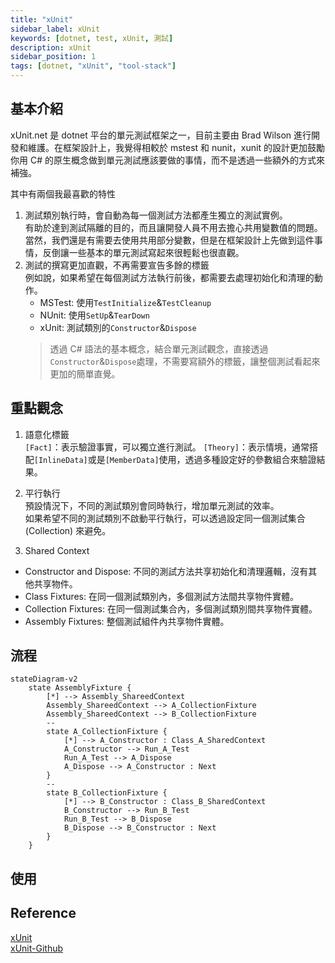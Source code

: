 ```yaml
---
title: "xUnit"
sidebar_label: xUnit
keywords: [dotnet, test, xUnit, 測試]
description: xUnit
sidebar_position: 1
tags: [dotnet, "xUnit", "tool-stack"]
---
```


## 基本介紹
xUnit.net 是 dotnet 平台的單元測試框架之一，目前主要由 Brad Wilson 進行開發和維護。在框架設計上，我覺得相較於 mstest 和 nunit，xunit 的設計更加鼓勵你用 C# 的原生概念做到單元測試應該要做的事情，而不是透過一些額外的方式來補強。

其中有兩個我最喜歡的特性
1. 測試類別執行時，會自動為每一個測試方法都產生獨立的測試實例。  
   有助於達到測試隔離的目的，而且讓開發人員不用去擔心共用變數值的問題。當然，我們還是有需要去使用共用部分變數，但是在框架設計上先做到這件事情，反倒讓一些基本的單元測試寫起來很輕鬆也很直觀。
2. 測試的撰寫更加直觀，不再需要宣告多餘的標籤  
   例如說，如果希望在每個測試方法執行前後，都需要去處理初始化和清理的動作。
   - MSTest: 使用`TestInitialize`&`TestCleanup`
   - NUnit: 使用`SetUp`&`TearDown`
   - xUnit: 測試類別的`Constructor`&`Dispose`
    > 透過 C# 語法的基本概念，結合單元測試觀念，直接透過`Constructor`&`Dispose`處理，不需要寫額外的標籤，讓整個測試看起來更加的簡單直覺。
    
## 重點觀念

1. 語意化標籤  
`[Fact]`：表示驗證事實，可以獨立進行測試。
`[Theory]`：表示情境，通常搭配`[InlineData]`或是`[MemberData]`使用，透過多種設定好的參數組合來驗證結果。

2. 平行執行  
預設情況下，不同的測試類別會同時執行，增加單元測試的效率。  
如果希望不同的測試類別不啟動平行執行，可以透過設定同一個測試集合 (Collection) 來避免。

3. Shared Context  
- Constructor and Dispose: 不同的測試方法共享初始化和清理邏輯，沒有其他共享物件。
- Class Fixtures: 在同一個測試類別內，多個測試方法間共享物件實體。
- Collection Fixtures: 在同一個測試集合內，多個測試類別間共享物件實體。
- Assembly Fixtures: 整個測試組件內共享物件實體。

## 流程

```mermaid
stateDiagram-v2
    state AssemblyFixture {
        [*] --> Assembly_ShareedContext
        Assembly_ShareedContext --> A_CollectionFixture
        Assembly_ShareedContext --> B_CollectionFixture
        --
        state A_CollectionFixture {
            [*] --> A_Constructor : Class_A_SharedContext
            A_Constructor --> Run_A_Test 
            Run_A_Test --> A_Dispose
            A_Dispose --> A_Constructor : Next
        }
        --
        state B_CollectionFixture {
            [*] --> B_Constructor : Class_B_SharedContext
            B_Constructor --> Run_B_Test 
            Run_B_Test --> B_Dispose
            B_Dispose --> B_Constructor : Next
        }
    }
```

## 使用


## Reference
[xUnit](https://xunit.net/)  
[xUnit-Github](https://github.com/xunit/xunit)
